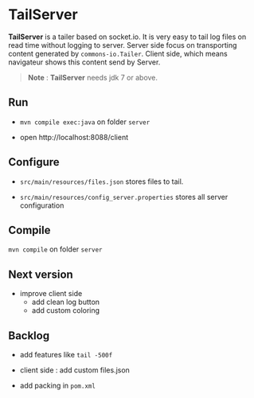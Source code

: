TailServer
===================

**TailServer** is a tailer based on socket.io. It is very easy to tail log files on read time without logging to server. Server side focus on transporting content generated by `commons-io.Tailer`. Client side, which means navigateur shows this content send by Server.

> **Note** : **TailServer** needs jdk 7 or above.

Run
----------
- `mvn compile exec:java` on folder `server`

- open http://localhost:8088/client

Configure
----------
- `src/main/resources/files.json` stores files to tail.

- `src/main/resources/config_server.properties` stores all server configuration

Compile
----------
`mvn compile` on folder `server`


Next version
----------
- improve client side
	- add clean log button
	- add custom coloring

Backlog
----------
- add features like `tail -500f`

- client side : add custom files.json

- add packing in `pom.xml`
